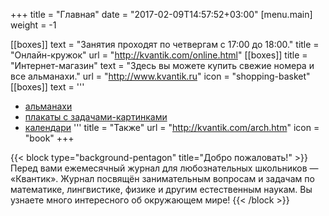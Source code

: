 +++ 
title = "Главная" 
date = "2017-02-09T14:57:52+03:00"
[menu.main]
 weight = -1
 
[[boxes]]
text = "Занятия проходят по четвергам с 17:00 до 18:00."
title = "Онлайн-кружок"
url = "http://kvantik.com/online.html"
[[boxes]]
title = "Интернет-магазин"
text = "Здесь вы можете купить свежие номера и все альманахи."
url = "http://www.kvantik.ru"
icon = "shopping-basket"
[[boxes]]
text = '''
- [альманахи](http://kvantik.com/arch.htm#alm)
- [плакаты с задачами-картинками](http://kvantik.com/arch.htm#plakaty)
- [календари](http://kvantik.com/arch.htm#kalendary)
'''
title = "Также"
url = "http://kvantik.com/arch.htm"
icon = "book"
+++

{{< block type="background-pentagon" title="Добро пожаловать!" >}}
Перед вами ежемесячный журнал для любознательных школьников — «Квантик». Журнал
посвящён занимательным вопросам и задачам по математике, лингвистике, физике и
другим естественным наукам. Вы узнаете много интересного об окружающем мире!
{{< /block >}}


